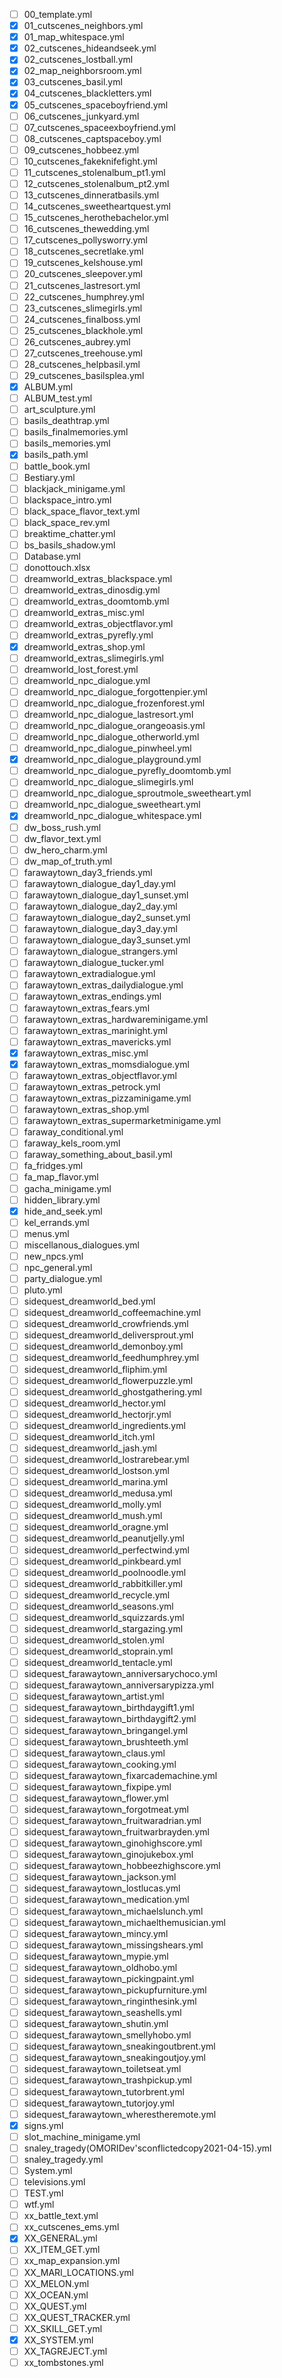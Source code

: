 - [ ] 00_template.yml
- [x] 01_cutscenes_neighbors.yml
- [x] 01_map_whitespace.yml
- [x] 02_cutscenes_hideandseek.yml
- [x] 02_cutscenes_lostball.yml
- [x] 02_map_neighborsroom.yml
- [x] 03_cutscenes_basil.yml
- [x] 04_cutscenes_blackletters.yml
- [x] 05_cutscenes_spaceboyfriend.yml
- [ ] 06_cutscenes_junkyard.yml
- [ ] 07_cutscenes_spaceexboyfriend.yml
- [ ] 08_cutscenes_captspaceboy.yml
- [ ] 09_cutscenes_hobbeez.yml
- [ ] 10_cutscenes_fakeknifefight.yml
- [ ] 11_cutscenes_stolenalbum_pt1.yml
- [ ] 12_cutscenes_stolenalbum_pt2.yml
- [ ] 13_cutscenes_dinneratbasils.yml
- [ ] 14_cutscenes_sweetheartquest.yml
- [ ] 15_cutscenes_herothebachelor.yml
- [ ] 16_cutscenes_thewedding.yml
- [ ] 17_cutscenes_pollysworry.yml
- [ ] 18_cutscenes_secretlake.yml
- [ ] 19_cutscenes_kelshouse.yml
- [ ] 20_cutscenes_sleepover.yml
- [ ] 21_cutscenes_lastresort.yml
- [ ] 22_cutscenes_humphrey.yml
- [ ] 23_cutscenes_slimegirls.yml
- [ ] 24_cutscenes_finalboss.yml
- [ ] 25_cutscenes_blackhole.yml
- [ ] 26_cutscenes_aubrey.yml
- [ ] 27_cutscenes_treehouse.yml
- [ ] 28_cutscenes_helpbasil.yml
- [ ] 29_cutscenes_basilsplea.yml
- [x] ALBUM.yml
- [ ] ALBUM_test.yml
- [ ] art_sculpture.yml
- [ ] basils_deathtrap.yml
- [ ] basils_finalmemories.yml
- [ ] basils_memories.yml
- [x] basils_path.yml
- [ ] battle_book.yml
- [ ] Bestiary.yml
- [ ] blackjack_minigame.yml
- [ ] blackspace_intro.yml
- [ ] black_space_flavor_text.yml
- [ ] black_space_rev.yml
- [ ] breaktime_chatter.yml
- [ ] bs_basils_shadow.yml
- [ ] Database.yml
- [ ] donottouch.xlsx
- [ ] dreamworld_extras_blackspace.yml
- [ ] dreamworld_extras_dinosdig.yml
- [ ] dreamworld_extras_doomtomb.yml
- [ ] dreamworld_extras_misc.yml
- [ ] dreamworld_extras_objectflavor.yml
- [ ] dreamworld_extras_pyrefly.yml
- [x] dreamworld_extras_shop.yml
- [ ] dreamworld_extras_slimegirls.yml
- [ ] dreamworld_lost_forest.yml
- [ ] dreamworld_npc_dialogue.yml
- [ ] dreamworld_npc_dialogue_forgottenpier.yml
- [ ] dreamworld_npc_dialogue_frozenforest.yml
- [ ] dreamworld_npc_dialogue_lastresort.yml
- [ ] dreamworld_npc_dialogue_orangeoasis.yml
- [ ] dreamworld_npc_dialogue_otherworld.yml
- [ ] dreamworld_npc_dialogue_pinwheel.yml
- [x] dreamworld_npc_dialogue_playground.yml
- [ ] dreamworld_npc_dialogue_pyrefly_doomtomb.yml
- [ ] dreamworld_npc_dialogue_slimegirls.yml
- [ ] dreamworld_npc_dialogue_sproutmole_sweetheart.yml
- [ ] dreamworld_npc_dialogue_sweetheart.yml
- [x] dreamworld_npc_dialogue_whitespace.yml
- [ ] dw_boss_rush.yml
- [ ] dw_flavor_text.yml
- [ ] dw_hero_charm.yml
- [ ] dw_map_of_truth.yml
- [ ] farawaytown_day3_friends.yml
- [ ] farawaytown_dialogue_day1_day.yml
- [ ] farawaytown_dialogue_day1_sunset.yml
- [ ] farawaytown_dialogue_day2_day.yml
- [ ] farawaytown_dialogue_day2_sunset.yml
- [ ] farawaytown_dialogue_day3_day.yml
- [ ] farawaytown_dialogue_day3_sunset.yml
- [ ] farawaytown_dialogue_strangers.yml
- [ ] farawaytown_dialogue_tucker.yml
- [ ] farawaytown_extradialogue.yml
- [ ] farawaytown_extras_dailydialogue.yml
- [ ] farawaytown_extras_endings.yml
- [ ] farawaytown_extras_fears.yml
- [ ] farawaytown_extras_hardwareminigame.yml
- [ ] farawaytown_extras_marinight.yml
- [ ] farawaytown_extras_mavericks.yml
- [x] farawaytown_extras_misc.yml
- [x] farawaytown_extras_momsdialogue.yml
- [ ] farawaytown_extras_objectflavor.yml
- [ ] farawaytown_extras_petrock.yml
- [ ] farawaytown_extras_pizzaminigame.yml
- [ ] farawaytown_extras_shop.yml
- [ ] farawaytown_extras_supermarketminigame.yml
- [ ] faraway_conditional.yml
- [ ] faraway_kels_room.yml
- [ ] faraway_something_about_basil.yml
- [ ] fa_fridges.yml
- [ ] fa_map_flavor.yml
- [ ] gacha_minigame.yml
- [ ] hidden_library.yml
- [x] hide_and_seek.yml
- [ ] kel_errands.yml
- [ ] menus.yml
- [ ] miscellanous_dialogues.yml
- [ ] new_npcs.yml
- [ ] npc_general.yml
- [ ] party_dialogue.yml
- [ ] pluto.yml
- [ ] sidequest_dreamworld_bed.yml
- [ ] sidequest_dreamworld_coffeemachine.yml
- [ ] sidequest_dreamworld_crowfriends.yml
- [ ] sidequest_dreamworld_deliversprout.yml
- [ ] sidequest_dreamworld_demonboy.yml
- [ ] sidequest_dreamworld_feedhumphrey.yml
- [ ] sidequest_dreamworld_fliphim.yml
- [ ] sidequest_dreamworld_flowerpuzzle.yml
- [ ] sidequest_dreamworld_ghostgathering.yml
- [ ] sidequest_dreamworld_hector.yml
- [ ] sidequest_dreamworld_hectorjr.yml
- [ ] sidequest_dreamworld_ingredients.yml
- [ ] sidequest_dreamworld_itch.yml
- [ ] sidequest_dreamworld_jash.yml
- [ ] sidequest_dreamworld_lostrarebear.yml
- [ ] sidequest_dreamworld_lostson.yml
- [ ] sidequest_dreamworld_marina.yml
- [ ] sidequest_dreamworld_medusa.yml
- [ ] sidequest_dreamworld_molly.yml
- [ ] sidequest_dreamworld_mush.yml
- [ ] sidequest_dreamworld_oragne.yml
- [ ] sidequest_dreamworld_peanutjelly.yml
- [ ] sidequest_dreamworld_perfectwind.yml
- [ ] sidequest_dreamworld_pinkbeard.yml
- [ ] sidequest_dreamworld_poolnoodle.yml
- [ ] sidequest_dreamworld_rabbitkiller.yml
- [ ] sidequest_dreamworld_recycle.yml
- [ ] sidequest_dreamworld_seasons.yml
- [ ] sidequest_dreamworld_squizzards.yml
- [ ] sidequest_dreamworld_stargazing.yml
- [ ] sidequest_dreamworld_stolen.yml
- [ ] sidequest_dreamworld_stoprain.yml
- [ ] sidequest_dreamworld_tentacle.yml
- [ ] sidequest_farawaytown_anniversarychoco.yml
- [ ] sidequest_farawaytown_anniversarypizza.yml
- [ ] sidequest_farawaytown_artist.yml
- [ ] sidequest_farawaytown_birthdaygift1.yml
- [ ] sidequest_farawaytown_birthdaygift2.yml
- [ ] sidequest_farawaytown_bringangel.yml
- [ ] sidequest_farawaytown_brushteeth.yml
- [ ] sidequest_farawaytown_claus.yml
- [ ] sidequest_farawaytown_cooking.yml
- [ ] sidequest_farawaytown_fixarcademachine.yml
- [ ] sidequest_farawaytown_fixpipe.yml
- [ ] sidequest_farawaytown_flower.yml
- [ ] sidequest_farawaytown_forgotmeat.yml
- [ ] sidequest_farawaytown_fruitwaradrian.yml
- [ ] sidequest_farawaytown_fruitwarbrayden.yml
- [ ] sidequest_farawaytown_ginohighscore.yml
- [ ] sidequest_farawaytown_ginojukebox.yml
- [ ] sidequest_farawaytown_hobbeezhighscore.yml
- [ ] sidequest_farawaytown_jackson.yml
- [ ] sidequest_farawaytown_lostlucas.yml
- [ ] sidequest_farawaytown_medication.yml
- [ ] sidequest_farawaytown_michaelslunch.yml
- [ ] sidequest_farawaytown_michaelthemusician.yml
- [ ] sidequest_farawaytown_mincy.yml
- [ ] sidequest_farawaytown_missingshears.yml
- [ ] sidequest_farawaytown_mypie.yml
- [ ] sidequest_farawaytown_oldhobo.yml
- [ ] sidequest_farawaytown_pickingpaint.yml
- [ ] sidequest_farawaytown_pickupfurniture.yml
- [ ] sidequest_farawaytown_ringinthesink.yml
- [ ] sidequest_farawaytown_seashells.yml
- [ ] sidequest_farawaytown_shutin.yml
- [ ] sidequest_farawaytown_smellyhobo.yml
- [ ] sidequest_farawaytown_sneakingoutbrent.yml
- [ ] sidequest_farawaytown_sneakingoutjoy.yml
- [ ] sidequest_farawaytown_toiletseat.yml
- [ ] sidequest_farawaytown_trashpickup.yml
- [ ] sidequest_farawaytown_tutorbrent.yml
- [ ] sidequest_farawaytown_tutorjoy.yml
- [ ] sidequest_farawaytown_wherestheremote.yml
- [x] signs.yml
- [ ] slot_machine_minigame.yml
- [ ] snaley_tragedy(OMORIDev'sconflictedcopy2021-04-15).yml
- [ ] snaley_tragedy.yml
- [ ] System.yml
- [ ] televisions.yml
- [ ] TEST.yml
- [ ] wtf.yml
- [ ] xx_battle_text.yml
- [ ] xx_cutscenes_ems.yml
- [x] XX_GENERAL.yml
- [ ] XX_ITEM_GET.yml
- [ ] xx_map_expansion.yml
- [ ] XX_MARI_LOCATIONS.yml
- [ ] XX_MELON.yml
- [ ] XX_OCEAN.yml
- [ ] XX_QUEST.yml
- [ ] XX_QUEST_TRACKER.yml
- [ ] XX_SKILL_GET.yml
- [x] XX_SYSTEM.yml
- [ ] XX_TAGREJECT.yml
- [ ] xx_tombstones.yml
